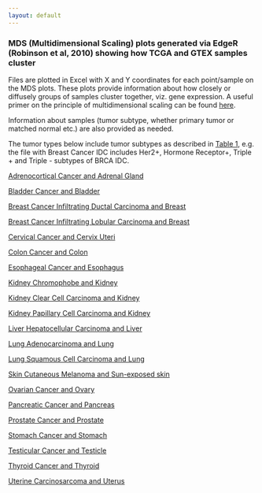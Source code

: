 ```yaml
---
layout: default
---
```


### MDS (Multidimensional Scaling) plots generated via EdgeR (Robinson et al, 2010) showing how TCGA and GTEX samples cluster

Files are plotted in Excel with X and Y coordinates for each point/sample on the MDS plots. These plots provide information about how closely or diffusely groups of samples cluster together, viz. gene expression. A useful primer on the principle of multidimensional scaling can be found [here](http://www.analytictech.com/borgatti/mds.htm).

Information about samples (tumor subtype, whether primary tumor or matched normal etc.) are also provided as needed.

The tumor types below include tumor subtypes as described in [Table 1](https://insellab.github.io/Picture1.jpg), e.g. the file with Breast Cancer IDC includes Her2+, Hormone Receptor+, Triple + and Triple - subtypes of BRCA IDC.

[Adrenocortical Cancer and Adrenal Gland](https://drive.google.com/open?id=0ByccgsfmD86PMUh1TjVPR2tuZjQ) 

[Bladder Cancer and Bladder](https://drive.google.com/open?id=0ByccgsfmD86PcFZZZUZBQS1HQlE) 

[Breast Cancer Infiltrating Ductal Carcinoma and Breast](https://drive.google.com/open?id=0ByccgsfmD86PZ1RvS1paRzBNRDg) 

[Breast Cancer Infiltrating Lobular Carcinoma and Breast](https://drive.google.com/open?id=0ByccgsfmD86PZmV1ekpiV3I1ZEU) 

[Cervical Cancer and Cervix Uteri](https://drive.google.com/open?id=0ByccgsfmD86PZ0JXS0NEdWxiMUk) 

[Colon Cancer and Colon](https://drive.google.com/open?id=0ByccgsfmD86PaWxMT1ZnNzQyaTQ) 

[Esophageal Cancer and Esophagus](https://drive.google.com/open?id=0ByccgsfmD86PV3dGd3RlMUN2M1E)

[Kidney Chromophobe and Kidney](https://drive.google.com/open?id=0ByccgsfmD86PMjY2SnFITEk4OVk)

[Kidney Clear Cell Carcinoma and Kidney](https://drive.google.com/open?id=0ByccgsfmD86PMENoNS1ONHJhR00)

[Kidney Papillary Cell Carcinoma and Kidney](https://drive.google.com/open?id=0ByccgsfmD86PRHZEZzJ3QWFwclE)

[Liver Hepatocellular Carcinoma and Liver](https://drive.google.com/open?id=0ByccgsfmD86POGFfZ1BCNEpiMEU)

[Lung Adenocarcinoma and Lung](https://drive.google.com/open?id=0ByccgsfmD86PUVVyTHRSMmhKSVU)

[Lung Squamous Cell Carcinoma and Lung](https://drive.google.com/open?id=0ByccgsfmD86PT2ZMb3VYYTZsaU0)

[Skin Cutaneous Melanoma and Sun-exposed skin](https://drive.google.com/open?id=0ByccgsfmD86PWUcwV21QXzRValk)

[Ovarian Cancer and Ovary](https://drive.google.com/open?id=0ByccgsfmD86PVS12b3FmVDA5blk)

[Pancreatic Cancer and Pancreas](https://drive.google.com/open?id=0ByccgsfmD86PYTBwM1czT1h4NG8)

[Prostate Cancer and Prostate](https://drive.google.com/open?id=0ByccgsfmD86PSlVQeTgzV1FJLTA)

[Stomach Cancer and Stomach](https://drive.google.com/open?id=0ByccgsfmD86PUGF0Wi12Mk02ajg)

[Testicular Cancer and Testicle](https://drive.google.com/open?id=0ByccgsfmD86PMHQzOURzbDhOSm8)

[Thyroid Cancer and Thyroid](https://drive.google.com/open?id=0ByccgsfmD86PN2J4Z0pmWkpSZnM)

[Uterine Carcinosarcoma and Uterus](https://drive.google.com/open?id=0ByccgsfmD86PU3FFeENsUS1vMGM)



